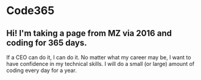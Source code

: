 # Code365

## Hi! I'm taking a page from MZ via 2016 and coding for 365 days.
If a CEO can do it, I can do it. No matter what my career may be, I want to have confidence in my technical skills. I will do a small (or large) amount of coding every day for a year.
